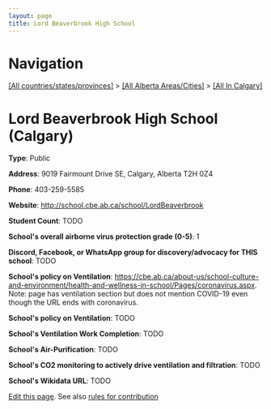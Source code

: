 ```yaml
---
layout: page
title: Lord Beaverbrook High School
---
```

# Navigation

[[All countries/states/provinces]](../../..) > [[All Alberta Areas/Cities]](../..) > [[All In Calgary]](..)

# Lord Beaverbrook High School (Calgary)

**Type**: Public

**Address**: 9019 Fairmount Drive SE, Calgary, Alberta T2H 0Z4

**Phone**: 403-259-5585

**Website**: <http://school.cbe.ab.ca/school/LordBeaverbrook>

**Student Count**: TODO

**School's overall airborne virus protection grade (0-5)**: 1

**Discord, Facebook, or WhatsApp group for discovery/advocacy for THIS school**: TODO

**School's policy on Ventilation**: <https://cbe.ab.ca/about-us/school-culture-and-environment/health-and-wellness-in-school/Pages/coronavirus.aspx>. Note: page has ventilation section but does not mention COVID-19 even though the URL ends with coronavirus.

**School's policy on Ventilation**: TODO

**School's Ventilation Work Completion**: TODO

**School's Air-Purification**: TODO

**School's CO2 monitoring to actively drive ventilation and filtration**: TODO

**School's Wikidata URL**: TODO


[Edit this page](https://github.com/ventilate-schools/AB/edit/main/./Calgary/Lord_Beaverbrook_High_School.md). See also [rules for contribution](../../../contribution-rules/)